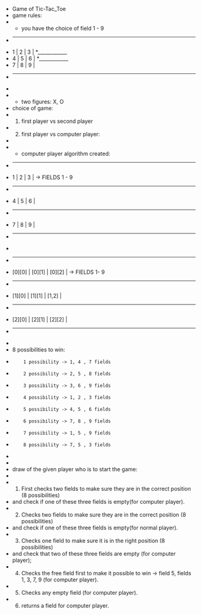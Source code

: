  * Game of Tic-Tac_Toe
 * game rules:
 * - you have the choice of field 1 - 9
 * ___________
 * 1 | 2 | 3 |
 *____________
 * 4 | 5 | 6 |
 *____________
 * 7 | 8 | 9 |
 * ___________
 *
 * - two figures: X, O
 * choice of game:
 * 1. first player vs second player
 * 2. first player vs computer player:
 *
 * - computer player algorithm created:
 * ____________
 *  1 | 2 | 3 |   -> FIELDS 1 - 9
 * ____________
 *  4 | 5 | 6 |
 * ____________
 *  7 | 8 | 9 |
 * ____________
 *
 * ___________________________
 *  [0][0] | [0][1] | [0][2] |   -> FIELDS 1- 9
 * ___________________________
 *  [1][0] | [1][1] | [1,2]  |
 * ___________________________
 *  [2][0] | [2][1] | [2][2] |
 * ___________________________
 *
 *  8 possibilities to win:
 *         1 possibility -> 1, 4 , 7 fields
 *         2 possibility -> 2, 5 , 8 fields
 *         3 possibility -> 3, 6 , 9 fields
 *         4 possibility -> 1, 2 , 3 fields
 *         5 possibility -> 4, 5 , 6 fields
 *         6 possibility -> 7, 8 , 9 fields
 *         7 possibility -> 1, 5 , 9 fields
 *         8 possibility -> 7, 5 , 3 fields
 *
 *
 *   draw of the given player who is to start the game:
 *
 *   1. First checks two fields to make sure they are in the correct position (8 possibilities)
 *   and check if one of these three fields is empty(for computer player).
 *   2. Checks two fields to make sure they are in the correct position (8 possibilities)
 *   and check if one of these three fields is empty(for normal player).
 *   3. Checks one field to make sure it is in the right position (8 possibilities)
 *   and check that two of these three fields are empty (for computer player);
 *   4. Checks the free field first to make it possible to win -> field 5, fields 1, 3, 7, 9 (for computer player).
 *   5. Checks any empty field (for computer player).
 *   6. returns a field for computer player.
